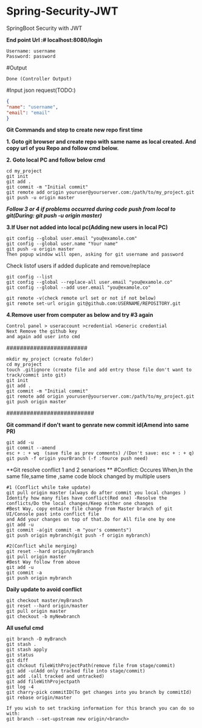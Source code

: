 # Spring-Security-JWT
SpringBoot Security with JWT

**End point Url :# localhost:8080/login**
~~~
Username: username
Password: password
~~~
#Output
~~~
Done (Controller Output)
~~~

#Input json request(TODO:)
```json
{
"name": "username",
"email": "email"
}
```

**Git Commands and step to create new repo first time**

**1. Goto git browser and create repo with same name as local created. And copy url of you Repo and follow cmd below.**

**2. Goto local PC and follow below cmd**
  ~~~ 
  cd my_project
  git init
  git add .
  git commit -m "Initial commit"
  git remote add origin youruser@yourserver.com:/path/to/my_project.git
  git push -u origin master
  ~~~
  
***Follow 3 or 4 if problems occurred during code push from local to git(During: git push -u origin master)***

**3.If User not added into local pc(Adding new users in local PC)**
  ~~~
  git config --global user.email "you@examole.com"
  git config --global user.name "Your name"
  git push -u origin master
  Then popup window will open, asking for git username and password
  ~~~

Check listof users if added duplicate and remove/replace

  ~~~
  git config --list
  git config --global --replace-all user.email "you@examole.co"
  git config --global --add user.email "you@examole.co"
  
  git remote -v(check remote url set or not if not below)
  git remote set-url origin git@github.com:USERNAME/REPOSITORY.git
  ~~~
  
  

**4.Remove user from computer as below and try #3 again**
~~~
Control panel > useraccount >credential >Generic credential
Next Remove the github key
and again add user into cmd 
~~~
  

########################
~~~
mkdir my_project (create folder)
cd my_project
touch .gitignore (create file and add entry those file don't want to track/commit into git)
git init
git add .
git commit -m "Initial commit"
git remote add origin youruser@yourserver.com:/path/to/my_project.git
git push origin master
~~~
##########################

**Git command if don't want to genrate new commit id(Amend into same PR)**
~~~
git add -u
git commit --amend
esc + : + wq  (save file as prev comments) /(Don't save: esc + : + q)
git push -f origin yourBranch (-f :fource push need)
~~~

**Git resolve conflict 1 and 2 senarioes **
#Conflict: Occures When,In the same file,same time ,same code block changed by multiple users
~~~
#1 (Conflict while take update)
git pull origin master (always do after commit you local changes )
Identify how many files have conflict(Red one) -Resolve the conflicts/Do the local changes/Keep either one changes
#Best Way, copy entaire file change from Master branch of git UI/Console past into conflict file 
and Add your changes on top of that.Do for All file one by one
git add -u
git commit -a(git commit -m "your's comments")
git push origin mybranch(git push -f origin mybranch) 

#2(Conflict while merging)
git reset --hard origin/myBranch
git pull origin master
#Best Way follow from above
git add -u
git commit -a
git push origin mybranch

~~~


**Daily update to avoid conflict**
~~~
git checkout master/myBranch
git reset --hard origin/master
git pull origin master
git checkout -b myNewbranch
~~~

**All useful cmd**
~~~
git branch -D myBranch
git stash .
git stash apply
git status
git diff 
git chckout fileWithProjectPath(remove file from stage/commit)
git add -u(Add only tracked file into stage/commit)
git add .(all tracked and untracked)
git add fileWithProjectpath
git log -4
git charry-pick commitID(To get changes into you branch by commitId)
git rebase origin/master

If you wish to set tracking information for this branch you can do so with:
git branch --set-upstream new origin/<branch>
~~~

   
